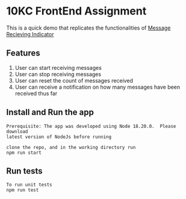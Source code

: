 # 10KC FrontEnd Assignment

This is a quick demo that replicates the functionalities of [Message Recieving Indicator](https://angular-screener.vercel.app/)

## Features
1) User can start receiving messages
2) User can stop receiving messages
3) User can reset the count of messages received
4) User can receive a notification on how many messages have been received thus far

## Install and Run the app

    Prerequisite: The app was developed using Node 18.20.0.  Please download
    latest version of NodeJs before running
    
    clone the repo, and in the working directory run
    npm run start

## Run tests

    To run unit tests
    npm run test





